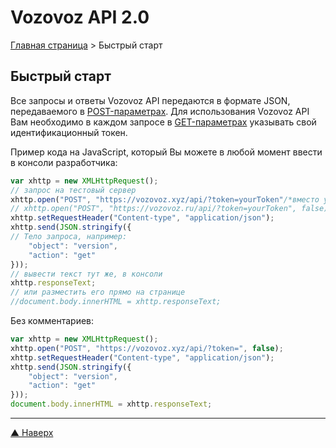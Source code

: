 # <a name="up"/>Vozovoz API 2.0

[Главная страница](/README.md) > Быстрый старт

## Быстрый старт

Все запросы и ответы Vozovoz API передаются в формате JSON, передаваемого в [POST-параметрах](params/post.md).
Для использования Vozovoz API Вам необходимо в каждом запросе в [GET-параметрах](params/get.md) указывать свой идентификационный токен.

Пример кода на JavaScript, который Вы можете в любой момент ввести в консоли разработчика:

```javascript
var xhttp = new XMLHttpRequest();
// запрос на тестовый сервер
xhttp.open("POST", "https://vozovoz.xyz/api/?token=yourToken"/*вместо yourToken должен быть указан Ваш идентификационный токен-ключ*/, false);
// xhttp.open("POST", "https://vozovoz.ru/api/?token=yourToken", false); // для рабочего сервера
xhttp.setRequestHeader("Content-type", "application/json");
xhttp.send(JSON.stringify({
// Тело запроса, например:
    "object": "version",
    "action": "get"
}));
// вывести текст тут же, в консоли
xhttp.responseText;
// или разместить его прямо на странице
//document.body.innerHTML = xhttp.responseText;
```

Без комментариев:

```javascript
var xhttp = new XMLHttpRequest();
xhttp.open("POST", "https://vozovoz.xyz/api/?token=", false);
xhttp.setRequestHeader("Content-type", "application/json");
xhttp.send(JSON.stringify({
    "object": "version",
    "action": "get"
}));
document.body.innerHTML = xhttp.responseText;
```

***
[▲ Наверх](#up)
